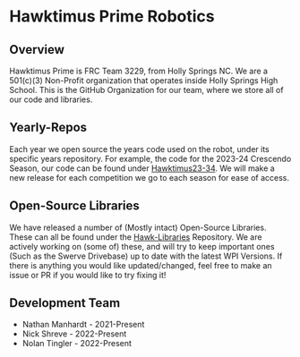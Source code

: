 # Hawktimus Prime Robotics
## Overview
Hawktimus Prime is FRC Team 3229, from Holly Springs NC. We are a 501(c)(3) Non-Profit organization that operates inside Holly Springs High School. This is the GitHub Organization for our team, where we store all of our code and libraries.
## Yearly-Repos
Each year we open source the years code used on the robot, under its specific years repository. For example, the code for the 2023-24 Crescendo Season, our code can be found under [Hawktimus23-34](https://github.com/Team3229/Hawktimus23-24). We will make a new release for each competition we go to each season for ease of access.
## Open-Source Libraries
We have released a number of (Mostly intact) Open-Source Libraries. These can all be found under the [Hawk-Libraries](https://github.com/Team3229/Hawk-Libraries) Repository. We are actively working on (some of) these, and will try to keep important ones (Such as the Swerve Drivebase) up to date with the latest WPI Versions. If there is anything you would like updated/changed, feel free to make an issue or PR if you would like to try fixing it!
## Development Team
- Nathan Manhardt - 2021-Present
- Nick Shreve - 2022-Present
- Nolan Tingler - 2022-Present
